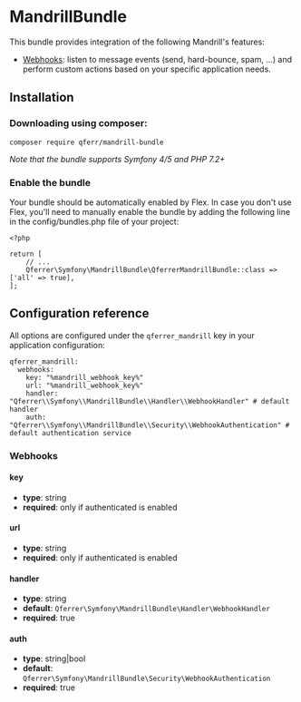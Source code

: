 MandrillBundle
==============

This bundle provides integration of the following Mandrill's features:
- [Webhooks](docs/webhooks.md): listen to message events (send, hard-bounce, spam, ...) 
and perform custom actions based on your specific application needs.

Installation
------------
### Downloading using composer:

`composer require qferr/mandrill-bundle`

*Note that the bundle supports Symfony 4/5 and PHP 7.2+*

### Enable the bundle
Your bundle should be automatically enabled by Flex. 
In case you don't use Flex, you'll need to manually enable the bundle by adding the following line in the config/bundles.php file of your project:

```:php
<?php

return [
    // ...
    Qferrer\Symfony\MandrillBundle\QferrerMandrillBundle::class => ['all' => true],
];
```

Configuration reference
-----------------------

All options are configured under the `qferrer_mandrill` key in your application configuration:

```
qferrer_mandrill:
  webhooks:
    key: "%mandrill_webhook_key%"
    url: "%mandrill_webhook_key%"
    handler: "Qferrer\\Symfony\\MandrillBundle\\Handler\\WebhookHandler" # default handler
    auth: "Qferrer\\Symfony\\MandrillBundle\\Security\\WebhookAuthentication" # default authentication service
```

### Webhooks
#### key
- **type**: string
- **required**: only if authenticated is enabled
#### url
- **type**: string
- **required**: only if authenticated is enabled
#### handler
- **type**: string
- **default**: `Qferrer\Symfony\MandrillBundle\Handler\WebhookHandler`
- **required**: true
#### auth
- **type**: string|bool
- **default**: `Qferrer\Symfony\MandrillBundle\Security\WebhookAuthentication`
- **required**: true
